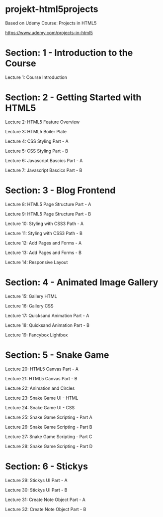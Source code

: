 # projekt-html5projects

Based on Udemy Course: Projects in HTML5

https://www.udemy.com/projects-in-html5

# Section: 1 - Introduction to the Course

Lecture 1: Course Introduction

# Section: 2 - Getting Started with HTML5

Lecture 2: HTML5 Feature Overview

Lecture 3: HTML5 Boiler Plate

Lecture 4: CSS Styling Part - A

Lecture 5: CSS Styling Part - B

Lecture 6: Javascript Bascics Part - A

Lecture 7: Javascript Bascics Part - B

# Section: 3 - Blog Frontend

Lecture 8: HTML5 Page Structure Part - A

Lecture 9: HTML5 Page Structure Part - B

Lecture 10: Styling with CSS3 Path - A

Lecture 11: Styling with CSS3 Path - B

Lecture 12: Add Pages and Forms - A

Lecture 13: Add Pages and Forms - B

Lecture 14: Responsive Layout

# Section: 4 - Animated Image Gallery

Lecture 15: Gallery HTML

Lecture 16: Gallery CSS

Lecture 17: Quicksand Animation Part - A

Lecture 18: Quicksand Animation Part - B

Lecture 19: Fancybox Lightbox

# Section: 5 - Snake Game

Lecture 20: HTML5 Canvas Part - A

Lecture 21: HTML5 Canvas Part - B

Lecture 22: Animation and Circles

Lecture 23: Snake Game UI - HTML

Lecture 24: Snake Game UI - CSS

Lecture 25: Snake Game Scripting - Part A

Lecture 26: Snake Game Scripting - Part B

Lecture 27: Snake Game Scripting - Part C

Lecture 28: Snake Game Scripting - Part D

# Section: 6 - Stickys

Lecture 29: Stickys UI Part - A

Lecture 30: Stickys UI Part - B

Lecture 31: Create Note Object Part - A

Lecture 32: Create Note Object Part - B
